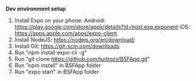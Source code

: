 ﻿<B>Dev environment setup</B>

1) Install Expo on your phone:
Android: https://play.google.com/store/apps/details?id=host.exp.exponent
iOS: https://apps.apple.com/apps/expo-client
2) Install NodeJS: https://nodejs.org/en/download/
3) Install Git: https://git-scm.com/downloads
4) Run "npm install expo-cli -g"
5) Run "git clone https://github.com/turbozv/BSFApp.git"
6) Run "npm install" in BSFApp folder
7) Run "expo start" in BSFApp folder
